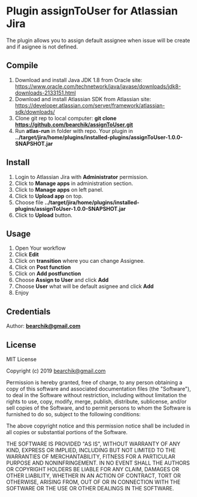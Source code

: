 # Plugin assignToUser for Atlassian Jira
The plugin allows you to assign default assignee when issue will be create and if asignee is not defined.

## Compile
1. Download and install Java JDK 1.8 from Oracle site: https://www.oracle.com/technetwork/java/javase/downloads/jdk8-downloads-2133151.html
2. Download and install Atlassian SDK from Atlassian site: https://developer.atlassian.com/server/framework/atlassian-sdk/downloads/
3. Clone git rep to local computer: **git clone https://github.com/bearchik/assignToUser.git**
4. Run **atlas-run** in folder with repo.
Your plugin in **../target/jira/home/plugins/installed-plugins/assignToUser-1.0.0-SNAPSHOT.jar**

## Install
1. Login to Atlassian Jira with **Administrator** permission.
2. Click to **Manage apps** in administration section.
3. Click to **Manage apps** on left panel.
4. Click to **Upload app** on top.
5. Choose file **../target/jira/home/plugins/installed-plugins/assignToUser-1.0.0-SNAPSHOT.jar**
6. Click to **Upload** button.

## Usage
1. Open Your workflow
2. Click **Edit**
3. Click on **transition** where you can change Assignee.
4. Click on **Post function**
5. Click on **Add postfunction**
6. Choose **Assign to User** and click **Add**
7. Choose **User** what will be default asignee and click **Add**
8. Enjoy

## Credentials
Author: **bearchik@gmail.com**

## License

MIT License

Copyright (c) 2019 bearchik@gmail.com

Permission is hereby granted, free of charge, to any person obtaining a copy
of this software and associated documentation files (the "Software"), to deal
in the Software without restriction, including without limitation the rights
to use, copy, modify, merge, publish, distribute, sublicense, and/or sell
copies of the Software, and to permit persons to whom the Software is
furnished to do so, subject to the following conditions:

The above copyright notice and this permission notice shall be included in all
copies or substantial portions of the Software.

THE SOFTWARE IS PROVIDED "AS IS", WITHOUT WARRANTY OF ANY KIND, EXPRESS OR
IMPLIED, INCLUDING BUT NOT LIMITED TO THE WARRANTIES OF MERCHANTABILITY,
FITNESS FOR A PARTICULAR PURPOSE AND NONINFRINGEMENT. IN NO EVENT SHALL THE
AUTHORS OR COPYRIGHT HOLDERS BE LIABLE FOR ANY CLAIM, DAMAGES OR OTHER
LIABILITY, WHETHER IN AN ACTION OF CONTRACT, TORT OR OTHERWISE, ARISING FROM,
OUT OF OR IN CONNECTION WITH THE SOFTWARE OR THE USE OR OTHER DEALINGS IN THE
SOFTWARE.
